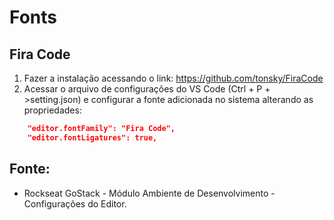 # Fonts

## Fira Code
1. Fazer a instalação acessando o link: https://github.com/tonsky/FiraCode
2. Acessar o arquivo de configurações do VS Code (Ctrl + P + >setting.json) e configurar a fonte adicionada no sistema alterando as propriedades:
```json
    "editor.fontFamily": "Fira Code",
    "editor.fontLigatures": true,
```


## Fonte:
- Rockseat GoStack - Módulo Ambiente de Desenvolvimento - Configurações do Editor. 